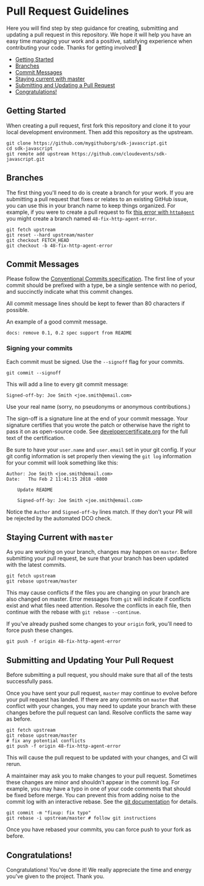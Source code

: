 # Pull Request Guidelines

Here you will find step by step guidance for creating, submitting and updating
a pull request in this repository. We hope it will help you have an easy time
managing your work and a positive, satisfying experience when contributing
your code. Thanks for getting involved! :rocket:

* [Getting Started](#getting-started)
* [Branches](#branches)
* [Commit Messages](#commit-messages)
* [Staying current with master](#staying-current-with-master)
* [Submitting and Updating a Pull Request](#submitting-and-updating-a-pull-request)
* [Congratulations!](#congratulations)

## Getting Started

When creating a pull request, first fork this repository and clone it to your
local development environment. Then add this repository as the upstream.

```console
git clone https://github.com/mygithuborg/sdk-javascript.git
cd sdk-javascript
git remote add upstream https://github.com/cloudevents/sdk-javascript.git
```

## Branches

The first thing you'll need to do is create a branch for your work.
If you are submitting a pull request that fixes or relates to an existing
GitHub issue, you can use this in your branch name to keep things organized.
For example, if you were to create a pull request to fix
[this error with `httpAgent`](https://github.com/cloudevents/sdk-javascript/issues/48)
you might create a branch named `48-fix-http-agent-error`.

```console
git fetch upstream
git reset --hard upstream/master
git checkout FETCH_HEAD
git checkout -b 48-fix-http-agent-error
```

## Commit Messages

Please follow the
[Conventional Commits specification](https://www.conventionalcommits.org/en/v1.0.0/#summary).
The first line of your commit should be prefixed with a type, be a single
sentence with no period, and succinctly indicate what this commit changes.

All commit message lines should be kept to fewer than 80 characters if possible.

An example of a good commit message.

```log
docs: remove 0.1, 0.2 spec support from README
```

### Signing your commits

Each commit must be signed. Use the `--signoff` flag for your commits.

```console
git commit --signoff
```

This will add a line to every git commit message:

    Signed-off-by: Joe Smith <joe.smith@email.com>

Use your real name (sorry, no pseudonyms or anonymous contributions.)

The sign-off is a signature line at the end of your commit message. Your
signature certifies that you wrote the patch or otherwise have the right to pass
it on as open-source code. See [developercertificate.org](http://developercertificate.org/)
for the full text of the certification.

Be sure to have your `user.name` and `user.email` set in your git config.
If your git config information is set properly then viewing the `git log`
information for your commit will look something like this:

```
Author: Joe Smith <joe.smith@email.com>
Date:   Thu Feb 2 11:41:15 2018 -0800

    Update README

    Signed-off-by: Joe Smith <joe.smith@email.com>
```

Notice the `Author` and `Signed-off-by` lines match. If they don't your PR will
be rejected by the automated DCO check.

## Staying Current with `master`

As you are working on your branch, changes may happen on `master`. Before
submitting your pull request, be sure that your branch has been updated
with the latest commits.

```console
git fetch upstream
git rebase upstream/master
```

This may cause conflicts if the files you are changing on your branch are
also changed on master. Error messages from `git` will indicate if conflicts
exist and what files need attention. Resolve the conflicts in each file, then
continue with the rebase with `git rebase --continue`.


If you've already pushed some changes to your `origin` fork, you'll
need to force push these changes.

```console
git push -f origin 48-fix-http-agent-error
```

## Submitting and Updating Your Pull Request

Before submitting a pull request, you should make sure that all of the tests
successfully pass.

Once you have sent your pull request, `master` may continue to evolve
before your pull request has landed. If there are any commits on `master`
that conflict with your changes, you may need to update your branch with
these changes before the pull request can land. Resolve conflicts the same
way as before.

```console
git fetch upstream
git rebase upstream/master
# fix any potential conflicts
git push -f origin 48-fix-http-agent-error
```

This will cause the pull request to be updated with your changes, and
CI will rerun.

A maintainer may ask you to make changes to your pull request. Sometimes these
changes are minor and shouldn't appear in the commit log. For example, you may
have a typo in one of your code comments that should be fixed before merge.
You can prevent this from adding noise to the commit log with an interactive
rebase. See the [git documentation](https://git-scm.com/book/en/v2/Git-Tools-Rewriting-History)
for details.

```console
git commit -m "fixup: fix typo"
git rebase -i upstream/master # follow git instructions
```

Once you have rebased your commits, you can force push to your fork as before.

## Congratulations!

Congratulations! You've done it! We really appreciate the time and energy
you've given to the project. Thank you.
